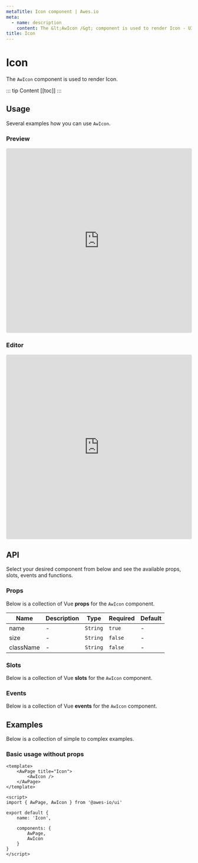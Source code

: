 ```yaml
---
metaTitle: Icon сomponent | Awes.io
meta:
  - name: description
    content: The &lt;AwIcon /&gt; component is used to render Icon - UI Vue component for Awes.io.
title: Icon
---
```

# Icon

The `AwIcon` component is used to render Icon.

::: tip Content
[[toc]]
:::

## Usage
Several examples how you can use `AwIcon`.

### Preview
<iframe
     src='https://codesandbox.io/embed/github/awes-io/client/tree/master/examples/basic-ui?autoresize=1&fontsize=14&hidenavigation=1&initialpath=%2Faw-icon&module=%2Fpages%2Faw-icon.vue&theme=dark&view=preview'
     style='width:100%; height:500px; border:0; border-radius: 4px; overflow:hidden;'
     title='basic-ui'
     allow='geolocation; microphone; camera; midi; vr; accelerometer; gyroscope; payment; ambient-light-sensor; encrypted-media; usb'
     sandbox='allow-modals allow-forms allow-popups allow-scripts allow-same-origin'
   ></iframe>

### Editor
<iframe
     src='https://codesandbox.io/embed/github/awes-io/client/tree/master/examples/basic-ui?autoresize=1&fontsize=14&hidenavigation=1&initialpath=%2Faw-icon&module=%2Fpages%2Faw-icon.vue&theme=dark&view=editor'
     style='width:100%; height:500px; border:0; border-radius: 4px; overflow:hidden;'
     title='basic-ui'
     allow='geolocation; microphone; camera; midi; vr; accelerometer; gyroscope; payment; ambient-light-sensor; encrypted-media; usb'
     sandbox='allow-modals allow-forms allow-popups allow-scripts allow-same-origin'
   ></iframe>

## API
Select your desired component from below and see the available props, slots, events and functions.

### Props
Below is a collection of Vue **props** for the `AwIcon` component.
<!-- @vuese:AwIcon:props:start -->
|Name|Description|Type|Required|Default|
|---|---|---|---|---|
|name|-|`String`|`true`|-|
|size|-|`String`|`false`|-|
|className|-|`String`|`false`|-|

<!-- @vuese:AwIcon:props:end -->



### Slots
Below is a collection of Vue **slots** for the `AwIcon` component.
<!-- @vuese:AwIcon:slots:start -->

<!-- @vuese:AwIcon:slots:end -->

### Events
Below is a collection of Vue **events** for the `AwIcon` component.
<!-- @vuese:AwIcon:events:start -->

<!-- @vuese:AwIcon:events:end -->
## Examples
Below is a collection of simple to complex examples.

### Basic usage without props
```vue
<template>
    <AwPage title="Icon">
        <AwIcon />
    </AwPage>
</template>

<script>
import { AwPage, AwIcon } from '@awes-io/ui'

export default {
    name: 'Icon',

    components: {
        AwPage,
        AwIcon
    }
}
</script>

```

